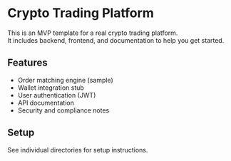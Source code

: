 # Crypto Trading Platform

This is an MVP template for a real crypto trading platform.  
It includes backend, frontend, and documentation to help you get started.

## Features

- Order matching engine (sample)
- Wallet integration stub
- User authentication (JWT)
- API documentation
- Security and compliance notes

## Setup

See individual directories for setup instructions.
